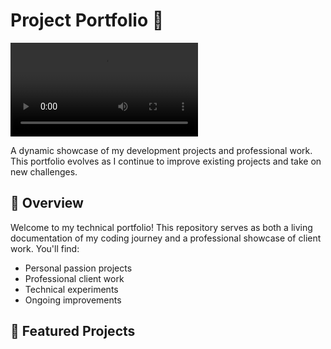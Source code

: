 # Project Portfolio 🚀

![Banner Image](/nexalexica.mp4)

A dynamic showcase of my development projects and professional work. This portfolio evolves as I continue to improve existing projects and take on new challenges.

## 📌 Overview

Welcome to my technical portfolio! This repository serves as both a living documentation of my coding journey and a professional showcase of client work. You'll find:

- Personal passion projects
- Professional client work
- Technical experiments
- Ongoing improvements

## 🌟 Featured Projects
